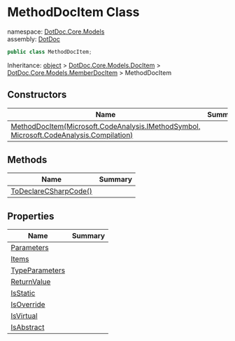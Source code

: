 ﻿# MethodDocItem Class

namespace: [DotDoc\.Core\.Models](../DotDoc.Core.Models.md)<br />
assembly: [DotDoc](../../DotDoc.md)



```csharp
public class MethodDocItem;
```

Inheritance: [object](https://docs.microsoft.com/ja-jp/dotnet/api/System.Object) > [DotDoc\.Core\.Models\.DocItem](../../DotDoc/DotDoc.Core.Models/DocItem.md) > [DotDoc\.Core\.Models\.MemberDocItem](../../DotDoc/DotDoc.Core.Models/MemberDocItem.md) > MethodDocItem

## Constructors

| Name | Summary |
|------|---------|
| [MethodDocItem\(Microsoft\.CodeAnalysis\.IMethodSymbol, Microsoft\.CodeAnalysis\.Compilation\)](./MethodDocItem/$ctor.md) |  |

## Methods

| Name | Summary |
|------|---------|
| [ToDeclareCSharpCode\(\)](./MethodDocItem/ToDeclareCSharpCode.md) |  |

## Properties

| Name | Summary |
|------|---------|
| [Parameters](./MethodDocItem/Parameters.md) |  |
| [Items](./MethodDocItem/Items.md) |  |
| [TypeParameters](./MethodDocItem/TypeParameters.md) |  |
| [ReturnValue](./MethodDocItem/ReturnValue.md) |  |
| [IsStatic](./MethodDocItem/IsStatic.md) |  |
| [IsOverride](./MethodDocItem/IsOverride.md) |  |
| [IsVirtual](./MethodDocItem/IsVirtual.md) |  |
| [IsAbstract](./MethodDocItem/IsAbstract.md) |  |

